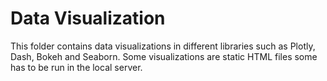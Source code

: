 # Data Visualization

This folder contains data visualizations in different libraries such as Plotly, Dash, Bokeh and Seaborn. Some visualizations are static HTML files some has to be run in the local server.




